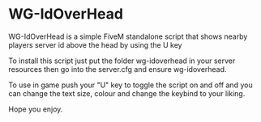 # WG-IdOverHead


WG-IdOverHead is a simple FiveM standalone script that shows nearby players server id above the head by using the U key


To install this script just put the folder wg-idoverhead in your server resources then go into the server.cfg and ensure wg-idoverhead.

To use in game push your "U" key to toggle the script on and off and you can change the text size, colour and change the keybind to your liking.

Hope you enjoy.
